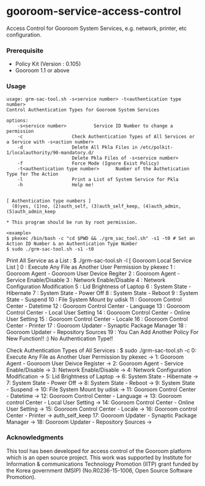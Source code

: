 # gooroom-service-access-control
Access Control for Gooroom System Services, e.g. network, printer, etc configuration.

### Prerequisite
- Policy Kit (Version : 0.105)
- Gooroom 1.1 or above

### Usage
    usage: grm-sac-tool.sh -s<service number> -t<authentication type number>
    Control Authentication Types for Gooroom System Services

    options:
    	-s<service number>			Service ID Number to change a permission
    	-c					Check Authentication Types of All Services or a Service with -s<action number>
    	-d					Delete All Pkla Files in /etc/polkit-1/localauthority/90-mandatory.d/
      						Delete Pkla Files of -s<service number>
    	-f					Force Mode (Ignore Exist Policy)
    	-t<authentication type number>		Number of the Authetication Type for The Action
	    -l					Print a List of System Service for Pkla
	    -h					Help me!


    [ Authentication type numbers ]
      (0)yes, (1)no, (2)auth_self, (3)auth_self_keep, (4)auth_admin, (5)auth_admin_keep

    * This program should be run by root permission.

    <example>
    $ pkexec /bin/bash -c "cd $PWD && ./grm_sac_tool.sh" -s1 -t0 # Set an Action ID Number & an Authentication Type Number
    $ sudo ./grm-sac-tool.sh -s1 -t0

Print All Service as a List : 
    $ ./grm-sac-tool.sh -l
    [ Gooroom Local Service List ]
     0 : Execute Any File as Another User Permission by pkexec
     1 : Gooroom Agent - Gooroom User Device Regiter
     2 : Gooroom Agent - Service Enable/Disable
     3 : Network Enable/Disable
     4 : Network Configuration Modification
     5 : Lid Brightness of Laptop
     6 : System State - Hibernate
     7 : System State - Power Off
     8 : System State - Reboot
     9 : System State - Suspend
    10 : File System Mount by udisk
    11 : Gooroom Control Center - Datetime
    12 : Gooroom Control Center - Language
    13 : Gooroom Control Center - Local User Setting
    14 : Gooroom Control Center - Online User Setting
    15 : Gooroom Control Center - Locale
    16 : Gooroom Control Center - Printer
    17 : Gooroom Updater - Synaptic Package Manager
    18 : Gooroom Updater - Repository Sources
    19 : You Can Add Another Policy For New Function!! :)
    No Authentication Type!!

Check Authentication Types of All Services : 
    $ sudo ./grm-sac-tool.sh -c
     0: Execute Any File as Another User Permission by pkexec -> 
     1: Gooroom Agent - Gooroom User Deivce Register -> 
     2: Gooroom Agent - Service Enable/Disable -> 
     3: Network Enable/Disable -> 
     4: Network Configuration Modification -> 
     5: Lid Brightness of Laptop -> 
     6: System State - Hibernate -> 
     7: System State - Power Off -> 
     8: System State - Reboot -> 
     9: System State - Suspend -> 
    10: File System Mount by udisk -> 
    11: Gooroom Control Center - Datetime -> 
    12: Gooroom Control Center - Language -> 
    13: Gooroom control Center - Local User Setting -> 
    14: Gooroom Control Center - Online User Setting -> 
    15: Gooroom Control Center - Locale -> 
    16: Gooroom control Center - Printer -> auth_self_keep
    17: Gooroom Updater - Synaptic Package Manager -> 
    18: Gooroom Updater - Repository Sources -> 


### Acknowledgments
This tool has been developed for access control of the Gooroom platform which is an open source project. This work was supported by Institute for Information & communications Technology Promotion (IITP) grant funded by the Korea government (MSIP) (No.R0236-15-1006, Open Source Software Promotion).
